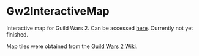 # Gw2InteractiveMap
Interactive map for Guild Wars 2. Can be accessed [here](https://cptwesley.github.io/Gw2InteractiveMap/). Currently not yet finished.

Map tiles were obtained from the [Guild Wars 2 Wiki](https://wiki.guildwars2.com/wiki/Tyria_(world)#Interactive_map).
